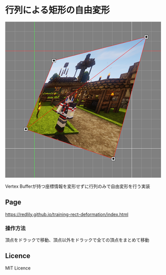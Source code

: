 # 行列による矩形の自由変形

<img src="ss.png">

Vertex Bufferが持つ座標情報を変形せずに行列のみで自由変形を行う実装

## Page

https://redlily.github.io/training-rect-deformation/index.html

### 操作方法

頂点をドラックで移動、頂点以外をドラックで全ての頂点をまとめて移動

## Licence

MIT Licence
